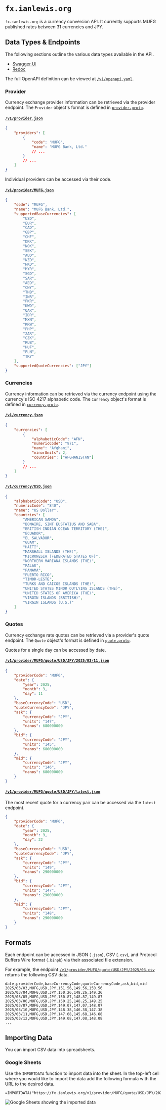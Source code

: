 # `fx.ianlewis.org`

`fx.ianlewis.org` is a currency conversion API. It currently supports MUFG
published rates between 31 currencies and JPY.

## Data Types & Endpoints

The following sections outline the various data types available in the API.

- [Swagger UI](https://petstore.swagger.io/?url=https://fx.ianlewis.org/v1/openapi.yaml)
- [Redoc](https://redocly.github.io/redoc/?url=https://fx.ianlewis.org/v1/openapi.yaml)

The full OpenAPI definition can be viewed at
[`/v1/openapi.yaml`](/v1/openapi.yaml).

### Provider

Currency exchange provider information can be retrieved via the provider
endpoint. The `Provider` object's format is defined in
[`provider.proto`](https://github.com/ianlewis/fx/blob/main/fx/provider.proto).

#### [`/v1/provider.json`](/v1/provider.json)

```json
{
    "providers": [
        {
            "code": "MUFG",
            "name": "MUFG Bank, Ltd."
            // ...
        }
        // ...
    ]
}
```

Individual providers can be accessed via their code.

#### [`/v1/provider/MUFG.json`](/v1/provider/MUFG.json)

```json
{
    "code": "MUFG",
    "name": "MUFG Bank, Ltd.",
    "supportedBaseCurrencies": [
        "USD",
        "EUR",
        "CAD",
        "GBP",
        "CHF",
        "DKK",
        "NOK",
        "SEK",
        "AUD",
        "NZD",
        "HKD",
        "MYR",
        "SGD",
        "SAR",
        "AED",
        "CNY",
        "THB",
        "INR",
        "PKR",
        "KWD",
        "QAR",
        "IDR",
        "MXN",
        "KRW",
        "PHP",
        "ZAR",
        "CZK",
        "RUB",
        "HUF",
        "PLN",
        "TRY"
    ],
    "supportedQuoteCurrencies": ["JPY"]
}
```

### Currencies

Currency information can be retrieved via the currency endpoint using the currency's ISO 4217 alphabetic code. The `Currency` object's format is defined in [`currency.proto`](https://github.com/ianlewis/fx/blob/main/fx/currency.proto).

#### [`/v1/currency.json`](/v1/currency.json)

```json
{
    "currencies": [
        {
            "alphabeticCode": "AFN",
            "numericCode": "971",
            "name": "Afghani",
            "minorUnits": 2,
            "countries": ["AFGHANISTAN"]
        }
        // ...
    ]
}
```

#### [`/v1/currency/USD.json`](/v1/currency/USD.json)

```json
{
    "alphabeticCode": "USD",
    "numericCode": "840",
    "name": "US Dollar",
    "countries": [
        "AMERICAN SAMOA",
        "BONAIRE, SINT EUSTATIUS AND SABA",
        "BRITISH INDIAN OCEAN TERRITORY (THE)",
        "ECUADOR",
        "EL SALVADOR",
        "GUAM",
        "HAITI",
        "MARSHALL ISLANDS (THE)",
        "MICRONESIA (FEDERATED STATES OF)",
        "NORTHERN MARIANA ISLANDS (THE)",
        "PALAU",
        "PANAMA",
        "PUERTO RICO",
        "TIMOR-LESTE",
        "TURKS AND CAICOS ISLANDS (THE)",
        "UNITED STATES MINOR OUTLYING ISLANDS (THE)",
        "UNITED STATES OF AMERICA (THE)",
        "VIRGIN ISLANDS (BRITISH)",
        "VIRGIN ISLANDS (U.S.)"
    ]
}
```

### Quotes

Currency exchange rate quotes can be retrieved via a provider's quote endpoint. The `Quote` object's format is defined in [`quote.proto`](https://github.com/ianlewis/fx/blob/main/fx/quote.proto).

Quotes for a single day can be accessed by date.

#### [`/v1/provider/MUFG/quote/USD/JPY/2025/03/11.json`](/v1/provider/MUFG/quote/USD/JPY/2025/03/11.json)

```json
{
    "providerCode": "MUFG",
    "date": {
        "year": 2025,
        "month": 3,
        "day": 11
    },
    "baseCurrencyCode": "USD",
    "quoteCurrencyCode": "JPY",
    "ask": {
        "currencyCode": "JPY",
        "units": "147",
        "nanos": 680000000
    },
    "bid": {
        "currencyCode": "JPY",
        "units": "145",
        "nanos": 680000000
    },
    "mid": {
        "currencyCode": "JPY",
        "units": "146",
        "nanos": 680000000
    }
}
```

#### [`/v1/provider/MUFG/quote/USD/JPY/latest.json`](/v1/provider/MUFG/quote/USD/JPY/latest.json)

The most recent quote for a currency pair can be accessed via the `latest` endpoint.

```json
{
    "providerCode": "MUFG",
    "date": {
        "year": 2025,
        "month": 9,
        "day": 22
    },
    "baseCurrencyCode": "USD",
    "quoteCurrencyCode": "JPY",
    "ask": {
        "currencyCode": "JPY",
        "units": "149",
        "nanos": 290000000
    },
    "bid": {
        "currencyCode": "JPY",
        "units": "147",
        "nanos": 290000000
    },
    "mid": {
        "currencyCode": "JPY",
        "units": "148",
        "nanos": 290000000
    }
}
```

## Formats

Each endpoint can be accessed in JSON (`.json`), CSV (`.csv`), and Protocol
Buffers Wire format (`.binpb`) via their associated file extension.

For example, the endpoint
[`/v1/provider/MUFG/quote/USD/JPY/2025/03.csv`](/v1/provider/MUFG/quote/USD/JPY/2025/03.csv)
returns the following CSV data.

```csv
date,providerCode,baseCurrencyCode,quoteCurrencyCode,ask,bid,mid
2025/03/03,MUFG,USD,JPY,151.56,149.56,150.56
2025/03/04,MUFG,USD,JPY,150.26,148.26,149.26
2025/03/05,MUFG,USD,JPY,150.87,148.87,149.87
2025/03/06,MUFG,USD,JPY,150.25,148.25,149.25
2025/03/07,MUFG,USD,JPY,149.07,147.07,148.07
2025/03/10,MUFG,USD,JPY,148.38,146.38,147.38
2025/03/11,MUFG,USD,JPY,147.68,145.68,146.68
2025/03/12,MUFG,USD,JPY,149.08,147.08,148.08
...
```

## Importing Data

You can import CSV data into spreadsheets.

### Google Sheets

Use the `IMPORTDATA` function to import data into the sheet. In the top-left
cell where you would like to import the data add the following formula with the
URL to the desired data.

```text
=IMPORTDATA("https://fx.ianlewis.org/v1/provider/MUFG/quote/USD/JPY/2024.csv")
```

![Google Sheets showing the imported data](img/google_sheets.png)
